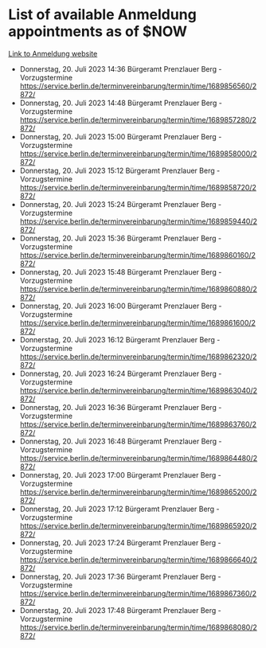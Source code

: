 # List of available Anmeldung appointments as of $NOW
[Link to Anmeldung website](https://service.berlin.de/terminvereinbarung/termin/tag.php?termin=1&anliegen[]=120686&dienstleisterlist=122210,122217,327316,122219,327312,122227,327314,122231,327346,122243,327348,122254,122252,329742,122260,329745,122262,329748,122271,327278,122273,327274,122277,327276,330436,122280,327294,122282,327290,122284,327292,122291,327270,122285,327266,122286,327264,122296,327268,150230,329760,122297,327286,122294,327284,122312,329763,122314,329775,122304,327330,122311,327334,122309,327332,317869,122281,327352,122279,329772,122283,122276,327324,122274,327326,122267,329766,122246,327318,122251,327320,122257,327322,122208,327298,122226,327300&herkunft=http%3A%2F%2Fservice.berlin.de%2Fdienstleistung%2F120686%2F)
- Donnerstag, 20. Juli 2023 14:36 Bürgeramt Prenzlauer Berg - Vorzugstermine https://service.berlin.de/terminvereinbarung/termin/time/1689856560/2872/
- Donnerstag, 20. Juli 2023 14:48 Bürgeramt Prenzlauer Berg - Vorzugstermine https://service.berlin.de/terminvereinbarung/termin/time/1689857280/2872/
- Donnerstag, 20. Juli 2023 15:00 Bürgeramt Prenzlauer Berg - Vorzugstermine https://service.berlin.de/terminvereinbarung/termin/time/1689858000/2872/
- Donnerstag, 20. Juli 2023 15:12 Bürgeramt Prenzlauer Berg - Vorzugstermine https://service.berlin.de/terminvereinbarung/termin/time/1689858720/2872/
- Donnerstag, 20. Juli 2023 15:24 Bürgeramt Prenzlauer Berg - Vorzugstermine https://service.berlin.de/terminvereinbarung/termin/time/1689859440/2872/
- Donnerstag, 20. Juli 2023 15:36 Bürgeramt Prenzlauer Berg - Vorzugstermine https://service.berlin.de/terminvereinbarung/termin/time/1689860160/2872/
- Donnerstag, 20. Juli 2023 15:48 Bürgeramt Prenzlauer Berg - Vorzugstermine https://service.berlin.de/terminvereinbarung/termin/time/1689860880/2872/
- Donnerstag, 20. Juli 2023 16:00 Bürgeramt Prenzlauer Berg - Vorzugstermine https://service.berlin.de/terminvereinbarung/termin/time/1689861600/2872/
- Donnerstag, 20. Juli 2023 16:12 Bürgeramt Prenzlauer Berg - Vorzugstermine https://service.berlin.de/terminvereinbarung/termin/time/1689862320/2872/
- Donnerstag, 20. Juli 2023 16:24 Bürgeramt Prenzlauer Berg - Vorzugstermine https://service.berlin.de/terminvereinbarung/termin/time/1689863040/2872/
- Donnerstag, 20. Juli 2023 16:36 Bürgeramt Prenzlauer Berg - Vorzugstermine https://service.berlin.de/terminvereinbarung/termin/time/1689863760/2872/
- Donnerstag, 20. Juli 2023 16:48 Bürgeramt Prenzlauer Berg - Vorzugstermine https://service.berlin.de/terminvereinbarung/termin/time/1689864480/2872/
- Donnerstag, 20. Juli 2023 17:00 Bürgeramt Prenzlauer Berg - Vorzugstermine https://service.berlin.de/terminvereinbarung/termin/time/1689865200/2872/
- Donnerstag, 20. Juli 2023 17:12 Bürgeramt Prenzlauer Berg - Vorzugstermine https://service.berlin.de/terminvereinbarung/termin/time/1689865920/2872/
- Donnerstag, 20. Juli 2023 17:24 Bürgeramt Prenzlauer Berg - Vorzugstermine https://service.berlin.de/terminvereinbarung/termin/time/1689866640/2872/
- Donnerstag, 20. Juli 2023 17:36 Bürgeramt Prenzlauer Berg - Vorzugstermine https://service.berlin.de/terminvereinbarung/termin/time/1689867360/2872/
- Donnerstag, 20. Juli 2023 17:48 Bürgeramt Prenzlauer Berg - Vorzugstermine https://service.berlin.de/terminvereinbarung/termin/time/1689868080/2872/
